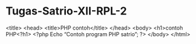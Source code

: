 # Tugas-Satrio-XII-RPL-2
&lt;title> &lt;head> &lt;title>PHP contoh&lt;/title> &lt;/head> &lt;body> &lt;h1>contoh PHP&lt;?h1> &lt;?php Echo “Contoh program PHP satrio”; ?> &lt;/body> &lt;/html>
